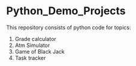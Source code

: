 # Python_Demo_Projects
This repository consists of python code for topics:

1. Grade calculator
2. Atm Simulator
3. Game of Black Jack
4. Task tracker 
